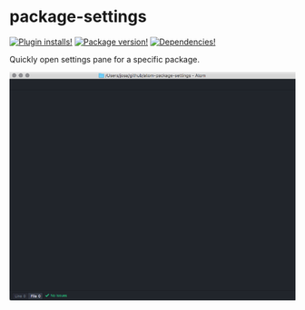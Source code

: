 # package-settings

[![Plugin installs!](https://img.shields.io/apm/dm/package-settings.svg?style=flat-square)](https://atom.io/packages/package-settings)
[![Package version!](https://img.shields.io/apm/v/package-settings.svg?style=flat-square)](https://atom.io/packages/package-settings)
[![Dependencies!](https://img.shields.io/david/josa42/atom-package-settings.svg?style=flat-square)](https://david-dm.org/josa42/atom-package-settings)

Quickly open settings pane for a specific package.

![](screenshot.gif)
